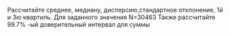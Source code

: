 Рассчитайте среднее, медиану, дисперсию,стандартное отклонение, 1й и 3ю квартиль.
Для заданного значения N=30463
Также рассчитайте 99.7% -ый доверительный интервал для суммы
